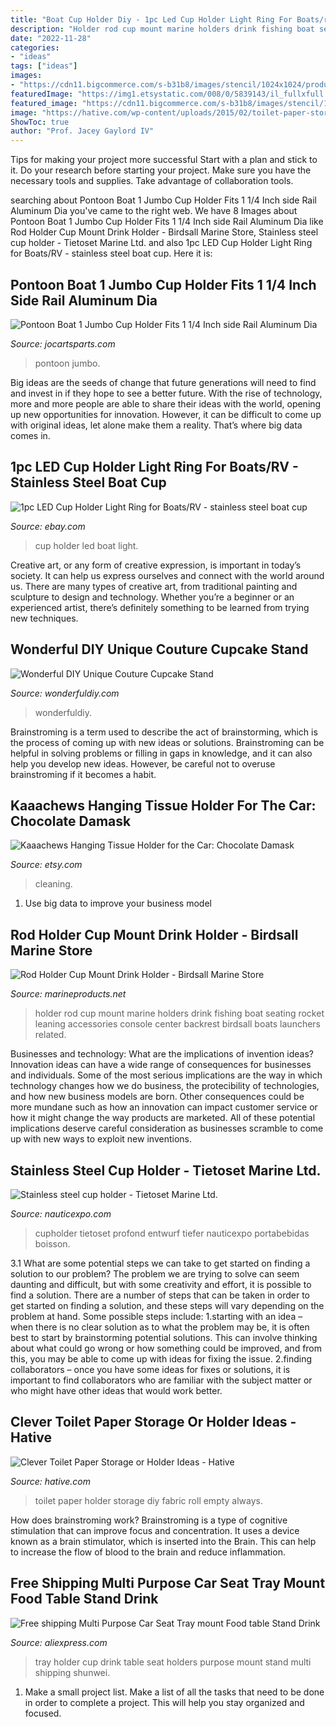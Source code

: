 ```yaml
---
title: "Boat Cup Holder Diy - 1pc Led Cup Holder Light Ring For Boats/rv"
description: "Holder rod cup mount marine holders drink fishing boat seating rocket leaning accessories console center backrest birdsall boats launchers related"
date: "2022-11-28"
categories:
- "ideas"
tags: ["ideas"]
images:
- "https://cdn11.bigcommerce.com/s-b31b8/images/stencil/1024x1024/products/505/1442/IMG_1106__98316.1464894963.jpg?c=2"
featuredImage: "https://img1.etsystatic.com/008/0/5839143/il_fullxfull.397352507_42e1.jpg"
featured_image: "https://cdn11.bigcommerce.com/s-b31b8/images/stencil/1024x1024/products/505/1442/IMG_1106__98316.1464894963.jpg?c=2"
image: "https://hative.com/wp-content/uploads/2015/02/toilet-paper-storage/4-toilet-paper-storage.jpg"
ShowToc: true
author: "Prof. Jacey Gaylord IV"
---
```



Tips for making your project more successful
Start with a plan and stick to it.
Do your research before starting your project.
Make sure you have the necessary tools and supplies.
Take advantage of collaboration tools.

	

		
searching about Pontoon Boat 1 Jumbo Cup Holder Fits 1 1/4 Inch side Rail Aluminum Dia you've came to the right web. We have 8 Images about Pontoon Boat 1 Jumbo Cup Holder Fits 1 1/4 Inch side Rail Aluminum Dia like Rod Holder Cup Mount Drink Holder - Birdsall Marine Store, Stainless steel cup holder - Tietoset Marine Ltd. and also 1pc LED Cup Holder Light Ring for Boats/RV - stainless steel boat cup. Here it is:
		
    
## Pontoon Boat 1 Jumbo Cup Holder Fits 1 1/4 Inch Side Rail Aluminum Dia

<img loading=lazy src="https://cdn.shopify.com/s/files/1/0063/8844/9380/products/PONTOON_RAIL_2_1200x1200.jpg?v=1552011464" onerror="this.onerror=null;this.src='https://tse4.mm.bing.net/th?id=OIP.pqlFy1QLI7daTYQwYmF1iQHaEK&amp;pid=15.1';" alt="Pontoon Boat 1 Jumbo Cup Holder Fits 1 1/4 Inch side Rail Aluminum Dia">

_Source: jocartsparts.com_

>pontoon jumbo. 

	

Big ideas are the seeds of change that future generations will need to find and invest in if they hope to see a better future. With the rise of technology, more and more people are able to share their ideas with the world, opening up new opportunities for innovation. However, it can be difficult to come up with original ideas, let alone make them a reality. That’s where big data comes in.

    
## 1pc LED Cup Holder Light Ring For Boats/RV - Stainless Steel Boat Cup

<img loading=lazy src="http://i.ebayimg.com/images/i/181147914174-0-1/s-l1000.jpg" onerror="this.onerror=null;this.src='https://tse1.mm.bing.net/th?id=OIP.-lg-lzoKMK90KlNRrlTgPgHaHa&amp;pid=15.1';" alt="1pc LED Cup Holder Light Ring for Boats/RV - stainless steel boat cup">

_Source: ebay.com_

>cup holder led boat light. 

	

Creative art, or any form of creative expression, is important in today’s society. It can help us express ourselves and connect with the world around us. There are many types of creative art, from traditional painting and sculpture to design and technology. Whether you’re a beginner or an experienced artist, there’s definitely something to be learned from trying new techniques.

    
## Wonderful DIY Unique Couture Cupcake Stand

<img loading=lazy src="https://cdn.wonderfuldiy.com/wp-content/uploads/2015/04/Couture-Cupcake-Stand-4.jpg" onerror="this.onerror=null;this.src='https://tse1.mm.bing.net/th?id=OIP.14_7XjRssVlEpz1C2409YAHaMx&amp;pid=15.1';" alt="Wonderful DIY Unique Couture Cupcake Stand">

_Source: wonderfuldiy.com_

>wonderfuldiy. 

	

Brainstroming is a term used to describe the act of brainstorming, which is the process of coming up with new ideas or solutions. Brainstroming can be helpful in solving problems or filling in gaps in knowledge, and it can also help you develop new ideas. However, be careful not to overuse brainstroming if it becomes a habit.

    
## Kaaachews Hanging Tissue Holder For The Car: Chocolate Damask

<img loading=lazy src="https://img1.etsystatic.com/008/0/5839143/il_fullxfull.397352507_42e1.jpg" onerror="this.onerror=null;this.src='https://tse3.mm.bing.net/th?id=OIP.h4kVbRG5f_0hdnlycWSsBgHaJ4&amp;pid=15.1';" alt="Kaaachews Hanging Tissue Holder for the Car: Chocolate Damask">

_Source: etsy.com_

>cleaning. 

	

1. Use big data to improve your business model

    
## Rod Holder Cup Mount Drink Holder - Birdsall Marine Store

<img loading=lazy src="https://cdn11.bigcommerce.com/s-b31b8/images/stencil/1024x1024/products/505/1442/IMG_1106__98316.1464894963.jpg?c=2" onerror="this.onerror=null;this.src='https://tse1.mm.bing.net/th?id=OIP.uWBoCGlspdXodXtAagFroQHaLH&amp;pid=15.1';" alt="Rod Holder Cup Mount Drink Holder - Birdsall Marine Store">

_Source: marineproducts.net_

>holder rod cup mount marine holders drink fishing boat seating rocket leaning accessories console center backrest birdsall boats launchers related. 

	

Businesses and technology: What are the implications of invention ideas?
Innovation ideas can have a wide range of consequences for businesses and individuals. Some of the most serious implications are the way in which technology changes how we do business, the protecibility of technologies, and how new business models are born. Other consequences could be more mundane such as how an innovation can impact customer service or how it might change the way products are marketed. All of these potential implications deserve careful consideration as businesses scramble to come up with new ways to exploit new inventions.

    
## Stainless Steel Cup Holder - Tietoset Marine Ltd.

<img loading=lazy src="https://img.nauticexpo.com/images_ne/photo-g/69519-12519235.jpg" onerror="this.onerror=null;this.src='https://tse1.mm.bing.net/th?id=OIP.ulkXErB_Cu5YuVjnBalVWAHaH1&amp;pid=15.1';" alt="Stainless steel cup holder - Tietoset Marine Ltd.">

_Source: nauticexpo.com_

>cupholder tietoset profond entwurf tiefer nauticexpo portabebidas boisson. 

	

3.1 What are some potential steps we can take to get started on finding a solution to our problem?
The problem we are trying to solve can seem daunting and difficult, but with some creativity and effort, it is possible to find a solution. There are a number of steps that can be taken in order to get started on finding a solution, and these steps will vary depending on the problem at hand. Some possible steps include: 
1.starting with an idea – when there is no clear solution as to what the problem may be, it is often best to start by brainstorming potential solutions. This can involve thinking about what could go wrong or how something could be improved, and from this, you may be able to come up with ideas for fixing the issue. 
2.finding collaborators – once you have some ideas for fixes or solutions, it is important to find collaborators who are familiar with the subject matter or who might have other ideas that would work better.

    
## Clever Toilet Paper Storage Or Holder Ideas - Hative

<img loading=lazy src="https://hative.com/wp-content/uploads/2015/02/toilet-paper-storage/4-toilet-paper-storage.jpg" onerror="this.onerror=null;this.src='https://tse3.mm.bing.net/th?id=OIP.J0yGz0ia03rSqqfD9udQTwHaKy&amp;pid=15.1';" alt="Clever Toilet Paper Storage or Holder Ideas - Hative">

_Source: hative.com_

>toilet paper holder storage diy fabric roll empty always. 

	

How does brainstroming work?
Brainstroming is a type of cognitive stimulation that can improve focus and concentration. It uses a device known as a brain stimulator, which is inserted into the Brain. This can help to increase the flow of blood to the brain and reduce inflammation.

    
## Free Shipping Multi Purpose Car Seat Tray Mount Food Table Stand Drink

<img loading=lazy src="https://ae01.alicdn.com/kf/HTB1sePaPFXXXXXhXVXXq6xXFXXXZ/Free-shipping-Multi-Purpose-Car-Seat-Tray-mount-Food-table-Stand-Drink-Cup-Holder-Drink-holder.jpg" onerror="this.onerror=null;this.src='https://tse3.mm.bing.net/th?id=OIP.DAlkNb2Lfar0d391YCcHhAHaHa&amp;pid=15.1';" alt="Free shipping Multi Purpose Car Seat Tray mount Food table Stand Drink">

_Source: aliexpress.com_

>tray holder cup drink table seat holders purpose mount stand multi shipping shunwei. 

	

1. Make a small project list. Make a list of all the tasks that need to be done in order to complete a project. This will help you stay organized and focused. 

